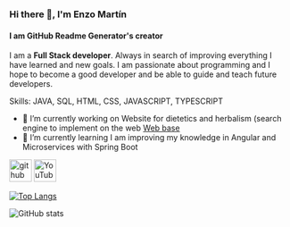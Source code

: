 ### Hi there 👋, I'm Enzo Martín
#### I am GitHub Readme Generator's creator
I am a **Full Stack developer**. Always in search of improving everything I have learned and new goals. I am passionate about programming and I hope to become a good developer and be able to guide and teach future developers.

Skills: JAVA, SQL, HTML, CSS, JAVASCRIPT, TYPESCRIPT

- 🔭 I’m currently working on Website for dietetics and herbalism  (search engine to implement on the web [Web base](https://vital-productos.netlify.app/)
- 🌱 I’m currently learning I am improving my knowledge in Angular and Microservices with Spring Boot 



[<img src='https://cdn.jsdelivr.net/npm/simple-icons@3.0.1/icons/github.svg' alt='github' height='40'>](https://github.com/Enzo1s)  [<img src='https://cdn.jsdelivr.net/npm/simple-icons@3.0.1/icons/youtube.svg' alt='YouTube' height='40'>](https://www.youtube.com/channel/UCha8Q2fcbNYUONBDScjYQ3w)  

[![Top Langs](https://github-readme-stats.vercel.app/api/top-langs/?username=Enzo1s)](https://github.com/anuraghazra/github-readme-stats)

![GitHub stats](https://github-readme-stats.vercel.app/api?username=Enzo1s&show_icons=true)  

